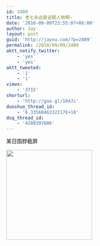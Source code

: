 ```yaml
---
id: 2409
title: 老七永远是话题人物啊~
date: '2010-09-09T23:55:07+08:00'
author: Jay
layout: post
guid: 'http://jayxu.com/?p=2409'
permalink: /2010/09/09/2409
aktt_notify_twitter:
    - 'yes'
    - 'yes'
aktt_tweeted:
    - '1'
    - '1'
views:
    - '3715'
shorturl:
    - 'http://goo.gl/104Ji'
duoshuo_thread_id:
    - '6.3356046332217E+18'
dsq_thread_id:
    - '4289397606'
---
```


某日围脖截屏

<a href="http://jayxu.com/log/wp-content/uploads/2010/09/Dock.png"><img class="alignnone size-full wp-image-2410" title="Dock" src="http://jayxu.com/log/wp-content/uploads/2010/09/Dock.png" alt="" width="229" height="240" /></a>